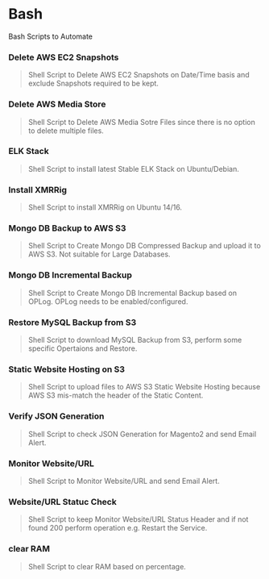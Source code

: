 # Bash
Bash Scripts to Automate

### Delete AWS EC2 Snapshots

> Shell Script to Delete AWS EC2 Snapshots on Date/Time basis and exclude Snapshots required to be kept.

### Delete AWS Media Store

> Shell Script to Delete AWS Media Sotre Files since there is no option to delete multiple files.

### ELK Stack

> Shell Script to install latest Stable ELK Stack on Ubuntu/Debian.

### Install XMRRig

> Shell Script to install XMRRig on Ubuntu 14/16.

### Mongo DB Backup to AWS S3

> Shell Script to Create Mongo DB Compressed Backup and upload it to AWS S3. Not suitable for Large Databases.

### Mongo DB Incremental Backup

> Shell Script to Create Mongo DB Incremental Backup based on OPLog. OPLog needs to be enabled/configured.

### Restore MySQL Backup from S3

> Shell Script to download MySQL Backup from S3, perform some specific Opertaions and Restore.

### Static Website Hosting on S3

> Shell Script to upload files to AWS S3 Static Website Hosting because AWS S3 mis-match the header of the Static Content.

### Verify JSON Generation

> Shell Script to check JSON Generation for Magento2 and send Email Alert.

### Monitor Website/URL

> Shell Script to Monitor Website/URL and send Email Alert.

### Website/URL Statuc Check

> Shell Script to keep Monitor Website/URL Status Header and if not found 200 perform operation e.g. Restart the Service.

### clear RAM

> Shell Script to clear RAM based on percentage.
